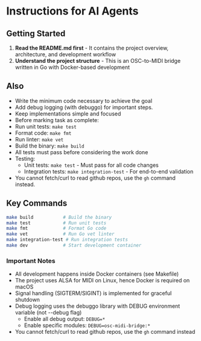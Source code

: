 # Instructions for AI Agents

## Getting Started
1. **Read the README.md first** - It contains the project overview, architecture, and development workflow
2. **Understand the project structure** - This is an OSC-to-MIDI bridge written in Go with Docker-based development


## Also
- Write the minimum code necessary to achieve the goal
- Add debug logging (with debuggo) for important steps.
- Keep implementations simple and focused
- Before marking task as complete:
- Run unit tests: `make test`
- Format code: `make fmt`
- Run linter: `make vet`
- Build the binary: `make build`
- All tests must pass before considering the work done
- Testing:
  - Unit tests: `make test` - Must pass for all code changes
  - Integration tests: `make integration-test` - For end-to-end validation
- You cannot fetch/curl to read github repos, use the `gh` command instead.

## Key Commands
```bash
make build           # Build the binary
make test            # Run unit tests
make fmt             # Format Go code
make vet             # Run Go vet linter
make integration-test # Run integration tests
make dev             # Start development container
```

### Important Notes
- All development happens inside Docker containers (see Makefile)
- The project uses ALSA for MIDI on Linux, hence Docker is required on macOS
- Signal handling (SIGTERM/SIGINT) is implemented for graceful shutdown
- Debug logging uses the debuggo library with DEBUG environment variable (not --debug flag)
  - Enable all debug output: `DEBUG=*`
  - Enable specific modules: `DEBUG=osc-midi-bridge:*`
- You cannot fetch/curl to read github repos, use the `gh` command instead